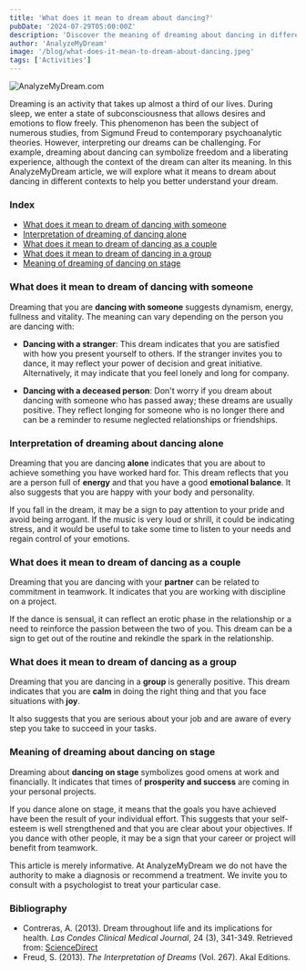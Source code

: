 ```yaml
---
title: 'What does it mean to dream about dancing?'
pubDate: '2024-07-29T05:00:00Z'
description: 'Discover the meaning of dreaming about dancing in different contexts and what your subconscious might be trying to communicate to you.'
author: 'AnalyzeMyDream'
image: '/blog/what-does-it-mean-to-dream-about-dancing.jpeg'
tags: ['Activities']
---
```


![AnalyzeMyDream.com](/blog/what-does-it-mean-to-dream-about-dancing.jpeg)

Dreaming is an activity that takes up almost a third of our lives. During sleep, we enter a state of subconsciousness that allows desires and emotions to flow freely. This phenomenon has been the subject of numerous studies, from Sigmund Freud to contemporary psychoanalytic theories. However, interpreting our dreams can be challenging. For example, dreaming about dancing can symbolize freedom and a liberating experience, although the context of the dream can alter its meaning. In this AnalyzeMyDream article, we will explore what it means to dream about dancing in different contexts to help you better understand your dream.

### Index

- [What does it mean to dream of dancing with someone](#what-does-it-mean-to-dream-of-dancing-with-someone)
- [Interpretation of dreaming of dancing alone](#interpretation-of-dreaming-of-dancing-alone)
- [What does it mean to dream of dancing as a couple](#what-does-it-mean-to-dream-of-dancing-as-a-couple)
- [What does it mean to dream of dancing in a group](#what-does-it-mean-to-dream-of-dancing-in-a-group)
- [Meaning of dreaming of dancing on stage](#meaning-of-dreaming-of-dancing-on-stage)

### What does it mean to dream of dancing with someone

Dreaming that you are **dancing with someone** suggests dynamism, energy, fullness and vitality. The meaning can vary depending on the person you are dancing with:

- **Dancing with a stranger**: This dream indicates that you are satisfied with how you present yourself to others. If the stranger invites you to dance, it may reflect your power of decision and great initiative. Alternatively, it may indicate that you feel lonely and long for company.

- **Dancing with a deceased person**: Don't worry if you dream about dancing with someone who has passed away; these dreams are usually positive. They reflect longing for someone who is no longer there and can be a reminder to resume neglected relationships or friendships.

### Interpretation of dreaming about dancing alone

Dreaming that you are dancing **alone** indicates that you are about to achieve something you have worked hard for. This dream reflects that you are a person full of **energy** and that you have a good **emotional balance**. It also suggests that you are happy with your body and personality.

If you fall in the dream, it may be a sign to pay attention to your pride and avoid being arrogant. If the music is very loud or shrill, it could be indicating stress, and it would be useful to take some time to listen to your needs and regain control of your emotions.

### What does it mean to dream of dancing as a couple

Dreaming that you are dancing with your **partner** can be related to commitment in teamwork. It indicates that you are working with discipline on a project. 

If the dance is sensual, it can reflect an erotic phase in the relationship or a need to reinforce the passion between the two of you. This dream can be a sign to get out of the routine and rekindle the spark in the relationship. 

### What does it mean to dream of dancing as a group

Dreaming that you are dancing in a **group** is generally positive. This dream indicates that you are **calm** in doing the right thing and that you face situations with **joy**. 

It also suggests that you are serious about your job and are aware of every step you take to succeed in your tasks.

### Meaning of dreaming about dancing on stage

Dreaming about **dancing on stage** symbolizes good omens at work and financially. It indicates that times of **prosperity and success** are coming in your personal projects.

If you dance alone on stage, it means that the goals you have achieved have been the result of your individual effort. This suggests that your self-esteem is well strengthened and that you are clear about your objectives. If you dance with other people, it may be a sign that your career or project will benefit from teamwork.

This article is merely informative. At AnalyzeMyDream we do not have the authority to make a diagnosis or recommend a treatment. We invite you to consult with a psychologist to treat your particular case.

### Bibliography

- Contreras, A. (2013). Dream throughout life and its implications for health. *Las Condes Clinical Medical Journal*, 24 (3), 341-349. Retrieved from: [ScienceDirect](https://www.sciencedirect.com/science/article/pii/S0716864013701718#bib0010)
- Freud, S. (2013). *The Interpretation of Dreams* (Vol. 267). Akal Editions.